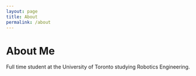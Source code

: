 ```yaml
---
layout: page
title: About
permalink: /about
---
```


# About Me

Full time student at the University of Toronto studying Robotics Engineering.
